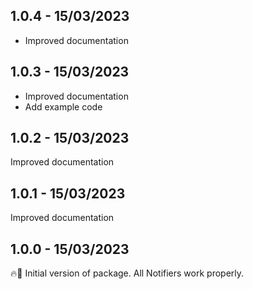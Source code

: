 ## 1.0.4 - 15/03/2023

- Improved documentation

## 1.0.3 - 15/03/2023

- Improved documentation
- Add example code

## 1.0.2 - 15/03/2023

Improved documentation

## 1.0.1 - 15/03/2023

Improved documentation

## 1.0.0 - 15/03/2023

🔥🚀
Initial version of package. All Notifiers work properly.
